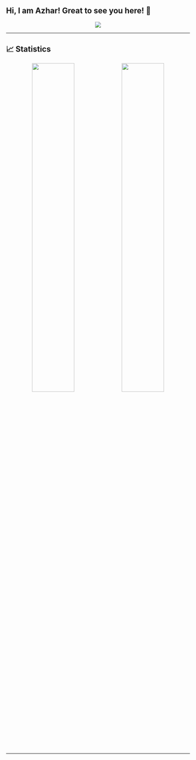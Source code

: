 ## Hi, I am Azhar! Great to see you here! 👋

<p align="center">
  <img src="https://activity-graph.herokuapp.com/graph?username=Azhar221&bg_color=0f2d3d&color=1cadfb&line=1cadfb&point=1cadfb&area=true&hide_border=true">
</p>

<hr />

## 📈 Statistics

<p align="center">	
  <img width="48%" src="https://github-readme-stats.vercel.app/api?username=Azhar221&bg_color=0f2d3d&color=1cadfb&show_icons=true&theme=tokyonight&hide_border=true" />
  <img width="48%" src="https://github-readme-streak-stats.herokuapp.com/?user=Azhar221&bg_color=0f2d3d&color=1cadfb&show_icons=true&theme=tokyonight&hide_border=true" />
</p>
<hr />

<!--
## 📕 Pinned Repositories

<p align="center">
	<a href="https://github.com/amankrx/portfolio">
		<img align="center" src="https://github-readme-stats.vercel.app/api/pin/?username=amankrx&repo=portfolio&hide_border=true&theme=dark&show_icons=true" />
	</a>
	<a href="https://github.com/amankrx/amankrx">
		<img align="center" src="https://github-readme-stats.vercel.app/api/pin/?username=amankrx&repo=amankrx&hide_border=true&theme=dark&show_icons=true" />
	</a>
	<a href="https://github.com/amankrx/Healthsy">
		<img align="center" src="https://github-readme-stats.vercel.app/api/pin/?username=amankrx&repo=Healthsy&hide_border=true&theme=dark&show_icons=true" />
	</a>
	<a href="https://github.com/amankrx/Health">
		<img align="center" src="https://github-readme-stats.vercel.app/api/pin/?username=amankrx&repo=Health&hide_border=true&theme=dark&show_icons=true" />
	</a>
</p>
